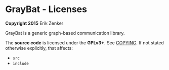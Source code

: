  GrayBat - Licenses
================================================================================

**Copyright 2015** Erik Zenker


GrayBat is a generic graph-based communication library.

The **source code** is licensed under the **GPLv3+**. See
[COPYING](COPYING). If not stated otherwise explicitly, that affects:

 + `src`
 + `include`
